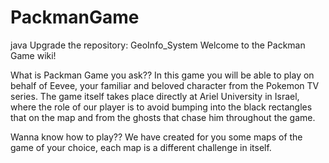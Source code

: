 # PackmanGame
java Upgrade the repository: GeoInfo_System
Welcome to the Packman Game wiki!

What is Packman Game you ask?? In this game you will be able to play on behalf of Eevee, your familiar and beloved character from the Pokemon TV series. The game itself takes place directly at Ariel University in Israel, where the role of our player is to avoid bumping into the black rectangles that on the map and from the ghosts that chase him throughout the game.

Wanna know how to play?? We have created for you some maps of the game of your choice, each map is a different challenge in itself.
